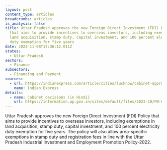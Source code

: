 ```yaml
---
layout: post
content_type: articles
breadcrumbs: articles
is_analysis: false
title: Uttar Pradesh approves the new Foreign Direct Investment (FDI) Policy
  that aims to provide incentives to overseas investors, including exemptions in
  land acquisition, stamp duty, capital investment, and 100 percent electricity
  duty exemption for five years
date: 2023-11-08T17:36:12.011Z
states:
  - Uttar Pradesh
sectors:
  - Finance
subsectors:
  - Financing and Payment
sources:
  - url: https://indianexpress.com/article/cities/lucknow/cabinet-approves-fdi-policy-with-stamp-duty-land-exemptions-9008338/
    name: Indian Express
details:
  - name: Cabinet decisions (in Hindi)
    url: https://information.up.gov.in/sites/default/files/2023-10/PN-CM-Cabinet%20Decisions-31%20October%2C%202023.pdf
---
```

Uttar Pradesh approves the new Foreign Direct Investment (FDI) Policy that aims to provide incentives to overseas investors, including exemptions in land acquisition, stamp duty, capital investment, and 100 percent electricity duty exemption for five years. The policy will also allow area-specific exemptions in stamp duty and registration fees in line with the Uttar Pradesh Industrial Investment and Employment Promotion Policy-2022.
